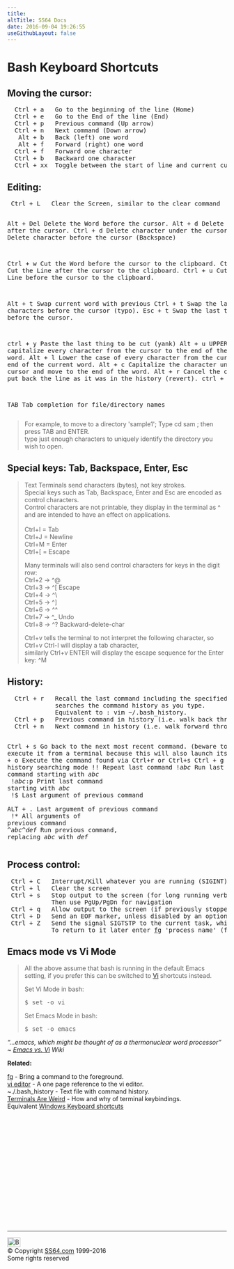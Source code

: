 ```yaml
---
title:
altTitle: SS64 Docs
date: 2016-09-04 19:26:55
useGithubLayout: false
---
```

<!-- #EndLibraryItem --><h1>Bash Keyboard Shortcuts</h1> 
<h2>Moving the cursor:</h2>
<pre>  Ctrl + a   Go to the beginning of the line (Home)
  Ctrl + e   Go to the End of the line (End)
  Ctrl + p   Previous command (Up arrow)
  Ctrl + n   Next command (Down arrow)
   Alt + b   Back (left) one word
   Alt + f   Forward (right) one word
  Ctrl + f   Forward one character
  Ctrl + b   Backward one character
  Ctrl + xx  Toggle between the start of line and current cursor position</pre>
<h2>Editing:</h2>
<pre> Ctrl + L   Clear the Screen, similar to the clear command

  Alt + Del Delete the Word before the cursor.
  Alt + d   Delete the Word after the cursor.
 Ctrl + d   Delete character under the cursor
 Ctrl + h   Delete character before the cursor (Backspace)

 Ctrl + w   Cut the Word before the cursor to the clipboard.
 Ctrl + k   Cut the Line after the cursor to the clipboard.
 Ctrl + u   Cut/delete the Line before the cursor to the clipboard.

  Alt + t   Swap current word with previous
 Ctrl + t   Swap the last two characters before the cursor (typo).
 Esc  + t   Swap the last two words before the cursor.

 ctrl + y   Paste the last thing to be cut (yank)
  Alt + u   UPPER capitalize every character from the cursor to the end of the current word.
  Alt + l   Lower the case of every character from the cursor to the end of the current word.
  Alt + c   Capitalize the character under the cursor and move to the end of the word.
  Alt + r   Cancel the changes and put back the line as it was in the history (revert).
 ctrl + _   Undo
 
 TAB        Tab completion for file/directory names</pre>
<blockquote><p>For example, to move to a directory 'sample1'; Type<span class="code"> cd sam</span> ;  then press <span class="code">TAB</span> and <span class="code">ENTER</span>. <br>
type just enough characters to uniquely identify the directory you wish to open.</p>
</blockquote>
<h2>Special keys: Tab, Backspace, Enter, Esc</h2>
<blockquote>
<p>Text Terminals send characters (bytes), not key strokes. <br>
Special keys such as Tab, Backspace, Enter and Esc are  encoded as control characters. <br>
Control characters are not printable, they display in the terminal as <span class="code">^</span> and are intended to have an effect on applications.<br>
<span class="code"><br>
Ctrl+I = Tab<br>
Ctrl+J = Newline<br>
Ctrl+M = Enter</span><span class="code"><br>
Ctrl+[ = Escape</span></p>
<p>Many terminals will also send control characters for  keys in the digit row: <br>
<span class="code">Ctrl+2 → ^@<br>
Ctrl+3 → ^[ </span>Escape<span class="code"><br>
Ctrl+4 → ^\<br>
Ctrl+5 → ^]<br>
Ctrl+6 → ^^<br>
Ctrl+7 → ^_ </span>Undo<span class="code"><br>
Ctrl+8 → ^? </span>Backward-delete-char</p>
<p><span class="code">Ctrl+v</span> tells the terminal to not interpret the following character, so <span class="code">Ctrl+v Ctrl-I</span> will display a tab character, <br>
similarly <span class="code">Ctrl+v ENTER</span> will display the escape sequence for the Enter key: <span class="code">^M</span></p>
</blockquote>
<h2>History:</h2>
<pre>  Ctrl + r   Recall the last command including the specified character(s)
             searches the command history as you type.
             Equivalent to : vim ~/.bash_history. 
  Ctrl + p   Previous command in history (i.e. walk back through the command history)
  Ctrl + n   Next command in history (i.e. walk forward through the command history)

  Ctrl + s   Go back to the next most recent command.
             (beware to not execute it from a terminal because this will also launch its XOFF).
  Ctrl + o   Execute the command found via Ctrl+r or Ctrl+s
  Ctrl + g   Escape from history searching mode
        !!   Repeat last command
      !<i>abc</i>   Run last command starting with <i>abc</i><br>    !<i>abc</i>:p   Print last command starting with <i>abc</i><br>        !$   Last argument of previous command<br>   ALT + .   Last argument of previous command<br>        !*   All arguments of previous command<br>^<i>abc</i>­^­<i>def</i>   Run previous command, replacing <i>abc</i> with <i>def</i></pre>
<h2>Process control:</h2>
<pre> Ctrl + C   Interrupt/Kill whatever you are running (SIGINT)
 Ctrl + l   Clear the screen
 Ctrl + s   Stop output to the screen (for long running verbose commands)
            Then use PgUp/PgDn for navigation
 Ctrl + q   Allow output to the screen (if previously stopped using command above)
 Ctrl + D   Send an EOF marker, unless disabled by an option, this will close the current shell (EXIT)
 Ctrl + Z   Send the signal SIGTSTP to the current task, which suspends it.
            To return to it later enter <a href="fg.html">fg</a> 'process name' (foreground).</pre>
<h2>Emacs mode vs Vi Mode</h2>
<blockquote>
<p>All the above assume that bash is running in the default Emacs setting, if you prefer this can be switched to <a href="../vi.html">Vi</a> shortcuts instead. </p>
<p>Set Vi Mode in bash:</p>
<pre>$ set -o vi </pre>
<p>Set Emacs Mode in bash:</p>
<pre>$ set -o emacs </pre>
</blockquote>
<p class="quote"><i>“...emacs, which might be thought of as a thermonuclear word processor” ~ <a href="http://c2.com/cgi/wiki?EmacsVsVi">Emacs vs. Vi</a> Wiki</i></p>
<p><b>Related:</b></p>
<p><a href="syntax-jobs.html">fg</a> - Bring a command to the foreground.<br>
<a href="../vi.html">vi editor</a> - A one page reference to the vi editor.<br>
~./.bash_history - Text file with command history.<br>
<a href="http://catern.com/posts/terminal_quirks.html">Terminals Are Weird</a> - How and why of terminal keybindings.<br>
Equivalent <a href="../nt/syntax-keyboard.html">Windows Keyboard shortcuts</a></p><!-- #BeginLibraryItem "/Library/foot_bash.lbi" --><p><script async="" src="//pagead2.googlesyndication.com/pagead/js/adsbygoogle.js"></script>
<!-- bash300 -->
<ins class="adsbygoogle" style="display:inline-block;width:300px;height:250px" data-ad-client="ca-pub-6140977852749469" data-ad-slot="4615356305"></ins>
<script>
(adsbygoogle = window.adsbygoogle || []).push({});
</script></p>
<hr>
<div id="bl" class="footer"><a href="#"><img src="../images/top.png" width="30" height="22" alt="Back to the Top"></a></div>
<div id="br" class="footer, tagline">© Copyright <a href="http://ss64.com/">SS64.com</a> 1999-2016<br>
Some rights reserved</div><!-- #EndLibraryItem -->

